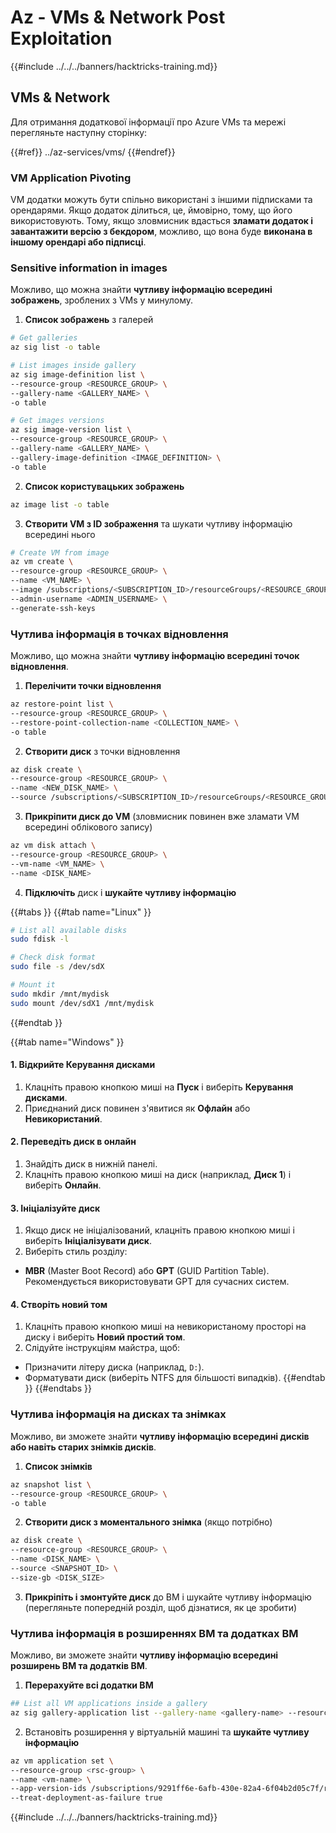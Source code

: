 # Az - VMs & Network Post Exploitation

{{#include ../../../banners/hacktricks-training.md}}

## VMs & Network

Для отримання додаткової інформації про Azure VMs та мережі перегляньте наступну сторінку:

{{#ref}}
../az-services/vms/
{{#endref}}

### VM Application Pivoting

VM додатки можуть бути спільно використані з іншими підписками та орендарями. Якщо додаток ділиться, це, ймовірно, тому, що його використовують. Тому, якщо зловмисник вдасться **зламати додаток і завантажити версію з бекдором**, можливо, що вона буде **виконана в іншому орендарі або підписці**.

### Sensitive information in images

Можливо, що можна знайти **чутливу інформацію всередині зображень**, зроблених з VMs у минулому.

1. **Список зображень** з галерей
```bash
# Get galleries
az sig list -o table

# List images inside gallery
az sig image-definition list \
--resource-group <RESOURCE_GROUP> \
--gallery-name <GALLERY_NAME> \
-o table

# Get images versions
az sig image-version list \
--resource-group <RESOURCE_GROUP> \
--gallery-name <GALLERY_NAME> \
--gallery-image-definition <IMAGE_DEFINITION> \
-o table
```
2. **Список користувацьких зображень**
```bash
az image list -o table
```
3. **Створити VM з ID зображення** та шукати чутливу інформацію всередині нього
```bash
# Create VM from image
az vm create \
--resource-group <RESOURCE_GROUP> \
--name <VM_NAME> \
--image /subscriptions/<SUBSCRIPTION_ID>/resourceGroups/<RESOURCE_GROUP>/providers/Microsoft.Compute/galleries/<GALLERY_NAME>/images/<IMAGE_DEFINITION>/versions/<IMAGE_VERSION> \
--admin-username <ADMIN_USERNAME> \
--generate-ssh-keys
```
### Чутлива інформація в точках відновлення

Можливо, що можна знайти **чутливу інформацію всередині точок відновлення**.

1. **Перелічити точки відновлення**
```bash
az restore-point list \
--resource-group <RESOURCE_GROUP> \
--restore-point-collection-name <COLLECTION_NAME> \
-o table
```
2. **Створити диск** з точки відновлення
```bash
az disk create \
--resource-group <RESOURCE_GROUP> \
--name <NEW_DISK_NAME> \
--source /subscriptions/<SUBSCRIPTION_ID>/resourceGroups/<RESOURCE_GROUP>/providers/Microsoft.Compute/restorePointCollections/<COLLECTION_NAME>/restorePoints/<RESTORE_POINT_NAME>
```
3. **Прикріпити диск до VM** (зловмисник повинен вже зламати VM всередині облікового запису)
```bash
az vm disk attach \
--resource-group <RESOURCE_GROUP> \
--vm-name <VM_NAME> \
--name <DISK_NAME>
```
4. **Підключіть** диск і **шукайте чутливу інформацію**

{{#tabs }}
{{#tab name="Linux" }}
```bash
# List all available disks
sudo fdisk -l

# Check disk format
sudo file -s /dev/sdX

# Mount it
sudo mkdir /mnt/mydisk
sudo mount /dev/sdX1 /mnt/mydisk
```
{{#endtab }}

{{#tab name="Windows" }}

#### **1. Відкрийте Керування дисками**

1. Клацніть правою кнопкою миші на **Пуск** і виберіть **Керування дисками**.
2. Приєднаний диск повинен з'явитися як **Офлайн** або **Невикористаний**.

#### **2. Переведіть диск в онлайн**

1. Знайдіть диск в нижній панелі.
2. Клацніть правою кнопкою миші на диск (наприклад, **Диск 1**) і виберіть **Онлайн**.

#### **3. Ініціалізуйте диск**

1. Якщо диск не ініціалізований, клацніть правою кнопкою миші і виберіть **Ініціалізувати диск**.
2. Виберіть стиль розділу:
- **MBR** (Master Boot Record) або **GPT** (GUID Partition Table). Рекомендується використовувати GPT для сучасних систем.

#### **4. Створіть новий том**

1. Клацніть правою кнопкою миші на невикористаному просторі на диску і виберіть **Новий простий том**.
2. Слідуйте інструкціям майстра, щоб:
- Призначити літеру диска (наприклад, `D:`).
- Форматувати диск (виберіть NTFS для більшості випадків).
{{#endtab }}
{{#endtabs }}

### Чутлива інформація на дисках та знімках

Можливо, ви зможете знайти **чутливу інформацію всередині дисків або навіть старих знімків дисків**.

1. **Список знімків**
```bash
az snapshot list \
--resource-group <RESOURCE_GROUP> \
-o table
```
2. **Створити диск з моментального знімка** (якщо потрібно)
```bash
az disk create \
--resource-group <RESOURCE_GROUP> \
--name <DISK_NAME> \
--source <SNAPSHOT_ID> \
--size-gb <DISK_SIZE>
```
3. **Прикріпіть і змонтуйте диск** до ВМ і шукайте чутливу інформацію (перегляньте попередній розділ, щоб дізнатися, як це зробити)

### Чутлива інформація в розширеннях ВМ та додатках ВМ

Можливо, ви зможете знайти **чутливу інформацію всередині розширень ВМ та додатків ВМ**.

1. **Перерахуйте всі додатки ВМ**
```bash
## List all VM applications inside a gallery
az sig gallery-application list --gallery-name <gallery-name> --resource-group <res-group> --output table
```
2. Встановіть розширення у віртуальній машині та **шукайте чутливу інформацію**
```bash
az vm application set \
--resource-group <rsc-group> \
--name <vm-name> \
--app-version-ids /subscriptions/9291ff6e-6afb-430e-82a4-6f04b2d05c7f/resourceGroups/Resource_Group_1/providers/Microsoft.Compute/galleries/myGallery/applications/myReverseShellApp/versions/1.0.2 \
--treat-deployment-as-failure true
```
{{#include ../../../banners/hacktricks-training.md}}
